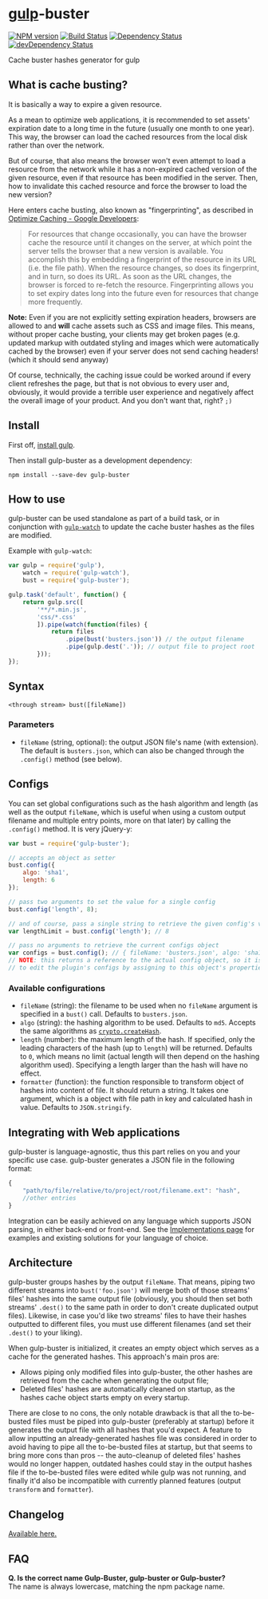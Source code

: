 # [gulp](https://github.com/gulpjs/gulp/)-buster
[![NPM version](https://badge.fury.io/js/gulp-buster.png)](https://npmjs.org/package/gulp-buster)
[![Build Status](https://travis-ci.org/UltCombo/gulp-buster.png?branch=master)](https://travis-ci.org/UltCombo/gulp-buster)
[![Dependency Status](https://david-dm.org/UltCombo/gulp-buster.png)](https://david-dm.org/UltCombo/gulp-buster)
[![devDependency Status](https://david-dm.org/UltCombo/gulp-buster/dev-status.png)](https://david-dm.org/UltCombo/gulp-buster#info=devDependencies)

Cache buster hashes generator for gulp

## What is cache busting?

It is basically a way to expire a given resource.

As a mean to optimize web applications, it is recommended to set assets' expiration date to a long time in the future (usually one month to one year). This way, the browser can load the cached resources from the local disk rather than over the network.

But of course, that also means the browser won't even attempt to load a resource from the network while it has a non-expired cached version of the given resource, even if that resource has been modified in the server. Then, how to invalidate this cached resource and force the browser to load the new version?

Here enters cache busting, also known as "fingerprinting", as described in [Optimize Caching - Google Developers](https://developers.google.com/speed/docs/best-practices/caching):

> For resources that change occasionally, you can have the browser cache the resource until it changes on the server, at which point the server tells the browser that a new version is available. You accomplish this by embedding a fingerprint of the resource in its URL (i.e. the file path). When the resource changes, so does its fingerprint, and in turn, so does its URL. As soon as the URL changes, the browser is forced to re-fetch the resource. Fingerprinting allows you to set expiry dates long into the future even for resources that change more frequently.

**Note:** Even if you are not explicitly setting expiration headers, browsers are allowed to and **will** cache assets such as CSS and image files. This means, without proper cache busting, your clients may get broken pages (e.g. updated markup with outdated styling and images which were automatically cached by the browser) even if your server does not send caching headers! (which it should send anyway)

Of course, technically, the caching issue could be worked around if every client refreshes the page, but that is not obvious to every user and, obviously, it would provide a terrible user experience and negatively affect the overall image of your product. And you don't want that, right? `;)`

## Install

First off, [install gulp](https://github.com/gulpjs/gulp/blob/master/docs/getting-started.md).

Then install gulp-buster as a development dependency:

```
npm install --save-dev gulp-buster
```

## How to use

gulp-buster can be used standalone as part of a build task, or in conjunction with [`gulp-watch`](https://npmjs.org/package/gulp-watch) to update the cache buster hashes as the files are modified.

Example with `gulp-watch`:

```js
var gulp = require('gulp'),
	watch = require('gulp-watch'),
	bust = require('gulp-buster');

gulp.task('default', function() {
	return gulp.src([
		'**/*.min.js',
		'css/*.css'
		]).pipe(watch(function(files) {
			return files
				.pipe(bust('busters.json')) // the output filename
				.pipe(gulp.dest('.')); // output file to project root
		}));
});
```

## Syntax

```none
<through stream> bust([fileName])
```

### Parameters

- `fileName` (string, optional): the output JSON file's name (with extension). The default is `busters.json`, which can also be changed through the `.config()` method (see below).

## Configs

You can set global configurations such as the hash algorithm and length (as well as the output `fileName`, which is useful when using a custom output filename and multiple entry points, more on that later) by calling the `.config()` method. It is very jQuery-y:

```js
var bust = require('gulp-buster');

// accepts an object as setter
bust.config({
	algo: 'sha1',
	length: 6
});

// pass two arguments to set the value for a single config
bust.config('length', 8);

// and of course, pass a single string to retrieve the given config's value
var lengthLimit = bust.config('length'); // 8

// pass no arguments to retrieve the current configs object
var configs = bust.config(); // { fileName: 'busters.json', algo: 'sha1', length: 8 [, ...] }
// NOTE: this returns a reference to the actual config object, so it is possible (but not advisable)
// to edit the plugin's configs by assigning to this object's properties.
```

### Available configurations

- `fileName` (string): the filename to be used when no `fileName` argument is specified in a `bust()` call. Defaults to `busters.json`.
- `algo` (string): the hashing algorithm to be used. Defaults to `md5`. Accepts the same algorithms as [`crypto.createHash`](http://nodejs.org/api/crypto.html#crypto_crypto_createhash_algorithm).
- `length` (number): the maximum length of the hash. If specified, only the leading characters of the hash (up to `length`) will be returned. Defaults to `0`, which means no limit (actual length will then depend on the hashing algorithm used). Specifying a length larger than the hash will have no effect.
- `formatter` (function): the function responsible to transform object of hashes into content of file. It should return a string. It takes one argument, which is a object with file path in key and calculated hash in value. Defaults to `JSON.stringify`.

## Integrating with Web applications

gulp-buster is language-agnostic, thus this part relies on you and your specific use case. gulp-buster generates a JSON file in the following format:

```js
{
	"path/to/file/relative/to/project/root/filename.ext": "hash",
	//other entries
}
```

Integration can be easily achieved on any language which supports JSON parsing, in either back-end or front-end. See the [Implementations page](https://github.com/UltCombo/gulp-buster/blob/master/IMPLEMENTATIONS.md) for examples and existing solutions for your language of choice.

## Architecture

gulp-buster groups hashes by the output `fileName`. That means, piping two different streams into `bust('foo.json')` will merge both of those streams' files' hashes into the same output file (obviously, you should then set both streams' `.dest()` to the same path in order to don't create duplicated output files). Likewise, in case you'd like two streams' files to have their hashes outputted to different files, you must use different filenames (and set their `.dest()` to your liking).

When gulp-buster is initialized, it creates an empty object which serves as a cache for the generated hashes. This approach's main pros are:

- Allows piping only modified files into gulp-buster, the other hashes are retrieved from the cache when generating the output file;
- Deleted files' hashes are automatically cleaned on startup, as the hashes cache object starts empty on every startup.

There are close to no cons, the only notable drawback is that all the to-be-busted files must be piped into gulp-buster (preferably at startup) before it generates the output file with all hashes that you'd expect. A feature to allow inputting an already-generated hashes file was considered in order to avoid having to pipe all the to-be-busted files at startup, but that seems to bring more cons than pros -- the auto-cleanup of deleted files' hashes would no longer happen, outdated hashes could stay in the output hashes file if the to-be-busted files were edited while gulp was not running, and finally it'd also be incompatible with currently planned features (output `transform` and `formatter`).

## Changelog

[Available here.](https://github.com/UltCombo/gulp-buster/blob/master/CHANGELOG.md)

## FAQ

**Q. Is the correct name Gulp-Buster, gulp-buster or Gulp-buster?**<br>
The name is always lowercase, matching the npm package name.
